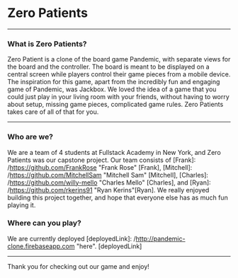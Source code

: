 # Zero Patients

---

### What is Zero Patients?

Zero Patient is a clone of the board game Pandemic, with separate views for the board and the controller. The board is meant to be displayed on a central screen while players control their game pieces from a mobile device. The inspiration for this game, apart from the incredibly fun and engaging game of Pandemic, was Jackbox. We loved the idea of a game that you could just play in your living room with your friends, without having to worry about setup, missing game pieces, complicated game rules. Zero Patients takes care of all of that for you.

---

### Who are we?

We are a team of 4 students at Fullstack Academy in New York, and Zero Patients was our capstone project. Our team consists of [Frank]: /https://github.com/FrankRose "Frank Rose" [Frank], [Mitchell]: /https://github.com/MitchellSam "Mitchell Sam" [Mitchell], [Charles]: /https://github.com/willy-mello "Charles Mello" [Charles], and [Ryan]: /https://github.com/rkerins91 "Ryan Kerins"[Ryan]. We really enjoyed building this project together, and hope that everyone else has as much fun playing it.

### Where can you play?

We are currently deployed [deployedLink]: /http://pandemic-clone.firebaseapp.com "here". [deployedLink]

---

Thank you for checking out our game and enjoy!
